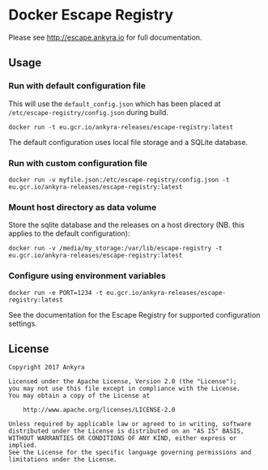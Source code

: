 # Docker Escape Registry

Please see http://escape.ankyra.io for full documentation.

## Usage

### Run with default configuration file

This will use the `default_config.json` which has been placed at `/etc/escape-registry/config.json` during build.

```
docker run -t eu.gcr.io/ankyra-releases/escape-registry:latest
```

The default configuration uses local file storage and a SQLite database.

### Run with custom configuration file

```
docker run -v myfile.json:/etc/escape-registry/config.json -t eu.gcr.io/ankyra-releases/escape-registry:latest
```

### Mount host directory as data volume

Store the sqlite database and the releases on a host directory (NB. this applies to the default configuration):

```
docker run -v /media/my_storage:/var/lib/escape-registry -t eu.gcr.io/ankyra-releases/escape-registry:latest
```

### Configure using environment variables

```
docker run -e PORT=1234 -t eu.gcr.io/ankyra-releases/escape-registry:latest
```

See the documentation for the Escape Registry for supported configuration settings.

## License

```
Copyright 2017 Ankyra

Licensed under the Apache License, Version 2.0 (the "License");
you may not use this file except in compliance with the License.
You may obtain a copy of the License at

    http://www.apache.org/licenses/LICENSE-2.0

Unless required by applicable law or agreed to in writing, software
distributed under the License is distributed on an "AS IS" BASIS,
WITHOUT WARRANTIES OR CONDITIONS OF ANY KIND, either express or implied.
See the License for the specific language governing permissions and
limitations under the License.
```
